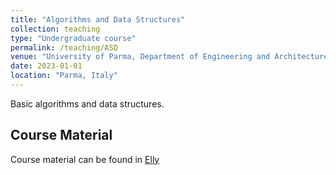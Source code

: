 ```yaml
---
title: "Algorithms and Data Structures"
collection: teaching
type: "Undergraduate course"
permalink: /teaching/ASD
venue: "University of Parma, Department of Engineering and Architecture"
date: 2023-01-01
location: "Parma, Italy"
---
```


Basic algorithms and data structures. 

Course Material
------

Course material can be found in [Elly](https://elly2022.dia.unipr.it/)